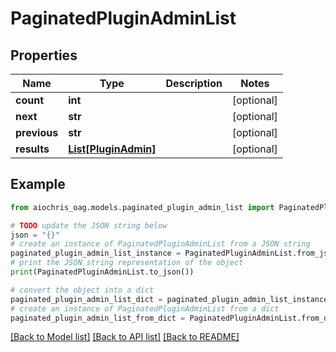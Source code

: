 # PaginatedPluginAdminList


## Properties

Name | Type | Description | Notes
------------ | ------------- | ------------- | -------------
**count** | **int** |  | [optional] 
**next** | **str** |  | [optional] 
**previous** | **str** |  | [optional] 
**results** | [**List[PluginAdmin]**](PluginAdmin.md) |  | [optional] 

## Example

```python
from aiochris_oag.models.paginated_plugin_admin_list import PaginatedPluginAdminList

# TODO update the JSON string below
json = "{}"
# create an instance of PaginatedPluginAdminList from a JSON string
paginated_plugin_admin_list_instance = PaginatedPluginAdminList.from_json(json)
# print the JSON string representation of the object
print(PaginatedPluginAdminList.to_json())

# convert the object into a dict
paginated_plugin_admin_list_dict = paginated_plugin_admin_list_instance.to_dict()
# create an instance of PaginatedPluginAdminList from a dict
paginated_plugin_admin_list_from_dict = PaginatedPluginAdminList.from_dict(paginated_plugin_admin_list_dict)
```
[[Back to Model list]](../README.md#documentation-for-models) [[Back to API list]](../README.md#documentation-for-api-endpoints) [[Back to README]](../README.md)


